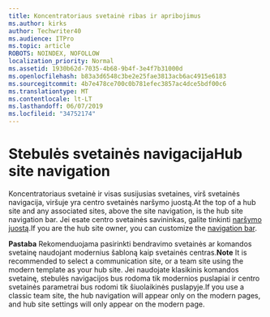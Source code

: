 ```yaml
---
title: Koncentratoriaus svetainė ribas ir apribojimus
ms.author: kirks
author: Techwriter40
ms.audience: ITPro
ms.topic: article
ROBOTS: NOINDEX, NOFOLLOW
localization_priority: Normal
ms.assetid: 1930b62d-7035-4b68-9b4f-3e4f7b31000d
ms.openlocfilehash: b83a3d6548c3be2e25fae3813acb6ac4915e6183
ms.sourcegitcommit: 4b7e478ce700c0b781efec3857ac4dce5bdf00c6
ms.translationtype: MT
ms.contentlocale: lt-LT
ms.lasthandoff: 06/07/2019
ms.locfileid: "34752174"
---
```

# <a name="hub-site-navigation"></a><span data-ttu-id="ad4ef-102">Stebulės svetainės navigacija</span><span class="sxs-lookup"><span data-stu-id="ad4ef-102">Hub site navigation</span></span>

<span data-ttu-id="ad4ef-103">Koncentratoriaus svetainė ir visas susijusias svetaines, virš svetainės navigacija, viršuje yra centro svetainės naršymo juostą.</span><span class="sxs-lookup"><span data-stu-id="ad4ef-103">At the top of a hub site and any associated sites, above the site navigation, is the hub site navigation bar.</span></span> <span data-ttu-id="ad4ef-104">Jei esate centro svetainės savininkas, galite tinkinti [naršymo juostą](https://support.office.com/article/customize-the-navigation-on-your-sharepoint-site-3cd61ae7-a9ed-4e1e-bf6d-4655f0bf25ca#hubnav).</span><span class="sxs-lookup"><span data-stu-id="ad4ef-104">If you are the hub site owner, you can customize the [navigation bar](https://support.office.com/article/customize-the-navigation-on-your-sharepoint-site-3cd61ae7-a9ed-4e1e-bf6d-4655f0bf25ca#hubnav).</span></span> 

<span data-ttu-id="ad4ef-105">**Pastaba** Rekomenduojama pasirinkti bendravimo svetainės ar komandos svetainę naudojant modernius šabloną kaip svetainės centras.</span><span class="sxs-lookup"><span data-stu-id="ad4ef-105">**Note** It is recommended to select a communication site, or a team site using the modern template as your hub site.</span></span> <span data-ttu-id="ad4ef-106">Jei naudojate klasikinis komandos svetainę, stebulės navigacijos bus rodoma tik modernios puslapiai ir centro svetainės parametrai bus rodomi tik šiuolaikinės puslapyje.</span><span class="sxs-lookup"><span data-stu-id="ad4ef-106">If you use a classic team site, the hub navigation will appear only on the modern pages, and hub site settings will only appear on the modern page.</span></span> 



